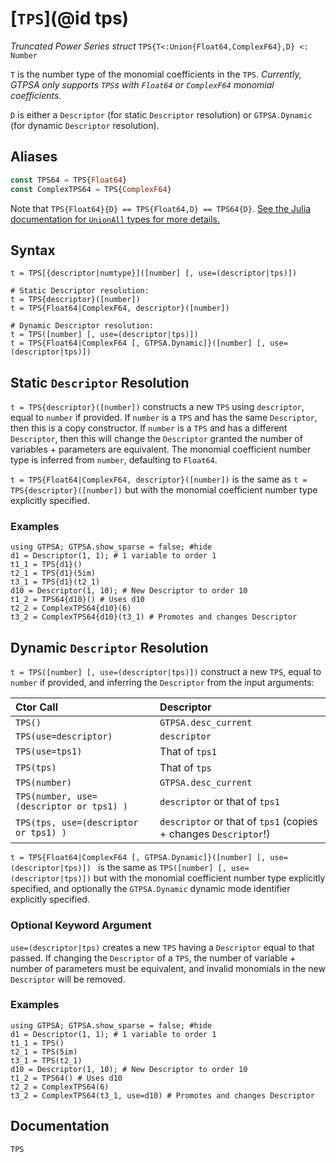 # [`TPS`](@id tps)
*Truncated Power Series struct*
```TPS{T<:Union{Float64,ComplexF64},D} <: Number```

`T` is the number type of the monomial coefficients in the `TPS`. *Currently, GTPSA only supports `TPS`s with `Float64` or `ComplexF64` monomial coefficients.*

`D` is either a `Descriptor` (for static `Descriptor` resolution) or `GTPSA.Dynamic` (for dynamic `Descriptor` resolution). 

## Aliases
```julia
const TPS64 = TPS{Float64}
const ComplexTPS64 = TPS{ComplexF64}
```
Note that `TPS{Float64}{D} == TPS{Float64,D} == TPS64{D}`. [See the Julia documentation for `UnionAll` types for more details.](https://docs.julialang.org/en/v1/devdocs/types/#UnionAll-types)

## Syntax
```
t = TPS[{descriptor|numtype}]([number] [, use=(descriptor|tps)])

# Static Descriptor resolution:
t = TPS{descriptor}([number])
t = TPS{Float64|ComplexF64, descriptor}([number])

# Dynamic Descriptor resolution:
t = TPS([number] [, use=(descriptor|tps)]) 
t = TPS{Float64|ComplexF64 [, GTPSA.Dynamic]}([number] [, use=(descriptor|tps)]) 
```

## Static `Descriptor` Resolution
`t = TPS{descriptor}([number])` constructs a new `TPS` using `descriptor`, equal to `number` if provided. If `number` is a `TPS` and has the same `Descriptor`, then this is a copy constructor. If `number` is a `TPS` and has a different `Descriptor`, then this will change the `Descriptor` granted the number of variables + parameters are equivalent. The monomial coefficient number type is inferred from `number`, defaulting to `Float64`.

`t = TPS{Float64|ComplexF64, descriptor}([number])` is the same as `t = TPS{descriptor}([number])` but with the monomial coefficient number type explicitly specified.

### Examples
```@repl desc
using GTPSA; GTPSA.show_sparse = false; #hide
d1 = Descriptor(1, 1); # 1 variable to order 1
t1_1 = TPS{d1}()
t2_1 = TPS{d1}(5im)
t3_1 = TPS{d1}(t2_1)
d10 = Descriptor(1, 10); # New Descriptor to order 10
t1_2 = TPS64{d10}() # Uses d10
t2_2 = ComplexTPS64{d10}(6)
t3_2 = ComplexTPS64{d10}(t3_1) # Promotes and changes Descriptor
```

## Dynamic `Descriptor` Resolution
`t = TPS([number] [, use=(descriptor|tps)])` construct a new `TPS`, equal to `number` if provided, and inferring the `Descriptor` from the input arguments:

| Ctor Call                                | Descriptor                                                      |
| :-------------------                     | :--------------------------------------------                   |
| `TPS()`                                  | `GTPSA.desc_current`                                            |
| `TPS(use=descriptor)`                    | `descriptor`                                                    |
| `TPS(use=tps1)`                          | That of `tps1`                                                  |
| `TPS(tps)`                               | That of `tps`                                                   |
| `TPS(number)`                            | `GTPSA.desc_current`                                            |
| `TPS(number, use=(descriptor or tps1) )` | `descriptor` or that of `tps1`                                  |
| `TPS(tps, use=(descriptor or tps1) )`    | `descriptor` or that of `tps1` (copies + changes `Descriptor`!) |

`t = TPS{Float64|ComplexF64 [, GTPSA.Dynamic]}([number] [, use=(descriptor|tps)]) ` is the same as `TPS([number] [, use=(descriptor|tps)])` but with the monomial coefficient number type explicitly specified, and optionally the `GTPSA.Dynamic` dynamic mode identifier explicitly specified.

### Optional Keyword Argument

`use=(descriptor|tps)` creates a new `TPS` having a `Descriptor` equal to that passed. If changing the `Descriptor` of a `TPS`, the number of variable + number of parameters must be equivalent, and invalid monomials in the new `Descriptor` will be removed.

### Examples
```@repl desc
using GTPSA; GTPSA.show_sparse = false; #hide
d1 = Descriptor(1, 1); # 1 variable to order 1
t1_1 = TPS()
t2_1 = TPS(5im)
t3_1 = TPS(t2_1)
d10 = Descriptor(1, 10); # New Descriptor to order 10
t1_2 = TPS64() # Uses d10
t2_2 = ComplexTPS64(6)
t3_2 = ComplexTPS64(t3_1, use=d10) # Promotes and changes Descriptor
```

## Documentation
```@docs
TPS
```
